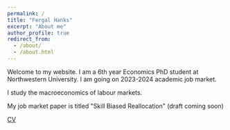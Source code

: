 ```yaml
---
permalink: /
title: "Fergal Hanks"
excerpt: "About me"
author_profile: true
redirect_from: 
  - /about/
  - /about.html
---
```


Welcome to my website. I am a 6th year Economics PhD student at Northwestern University. I am going on 2023-2024 academic job market.

I study the macroeconomics of labour markets.

My job market paper is titled "Skill Biased Reallocation" (draft coming soon)

[CV](hanksf.github.io/files/Fergal_Hanks_CV.pdf)
